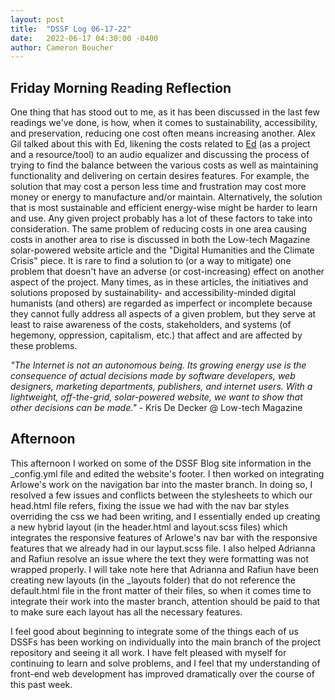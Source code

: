 ```yaml
---
layout: post
title:  "DSSF Log 06-17-22"
date:   2022-06-17 04:30:00 -0400
author: Cameron Boucher
---
```


## Friday Morning Reading Reflection

One thing that has stood out to me, as it has been discussed in the last few readings we've done, is how, when it comes to sustainability, accessibility, and preservation, reducing one cost often means increasing another. Alex Gil talked about this with Ed, likening the costs related to [Ed](https://elotroalex.github.io/ed/) (as a project and a resource/tool) to an audio equalizer and discussing the process of trying to find the balance between the various costs as well as maintaining functionality and delivering on certain desires features. For example, the solution that may cost a person less time and frustration may cost more money or energy to manufacture and/or maintain. Alternatively, the solution that is most sustainable and efficient energy-wise might be harder to learn and use. Any given project probably has a lot of these factors to take into consideration. The same problem of reducing costs in one area causing costs in another area to rise is discussed in both the Low-tech Magazine solar-powered website article and the "Digital Humanities and the Climate Crisis" piece. It is rare to find a solution to (or a way to mitigate) one problem that doesn't have an adverse (or cost-increasing) effect on another aspect of the project. Many times, as in these articles, the initiatives and solutions proposed by sustainability- and accessibility-minded digital humanists (and others) are regarded as imperfect or incomplete because they cannot fully address all aspects of a given problem, but they serve at least to raise awareness of the costs, stakeholders, and systems (of hegemony, oppression, capitalism, etc.) that affect and are affected by these problems. 

*"The Internet is not an autonomous being. Its growing energy use is the consequence of actual decisions made by software developers, web designers, marketing departments, publishers, and internet users. With a lightweight, off-the-grid, solar-powered website, we want to show that other decisions can be made."* - Kris De Decker @ Low-tech Magazine

## Afternoon

This afternoon I worked on some of the DSSF Blog site information in the _config.yml file and edited the website's footer. I then worked on integrating Arlowe's work on the navigation bar into the master branch. In doing so, I resolved a few issues and conflicts between the stylesheets to which our head.html file refers, fixing the issue we had with the nav bar styles overriding the css we had been writing, and I essentially ended up creating a new hybrid layout (in the header.html and layout.scss files) which integrates the responsive features of Arlowe's nav bar with the responsive features that we already had in our layput.scss file. I also helped Adrianna and Rafiun resolve an issue where the text they were formatting was not wrapped properly. I will take note here that Adrianna and Rafiun have been creating new layouts (in the _layouts folder) that do not reference the default.html file in the front matter of their files, so when it comes time to integrate their work into the master branch, attention should be paid to that to make sure each layout has all the necessary features.

I feel good about beginning to integrate some of the things each of us DSSFs has been working on individually into the main branch of the project repository and seeing it all work. I have felt pleased with myself for continuing to learn and solve problems, and I feel that my understanding of front-end web development has improved dramatically over the course of this past week.
